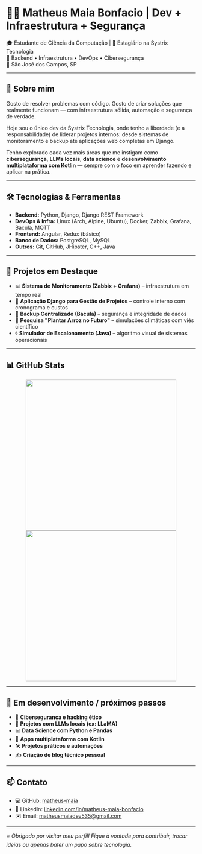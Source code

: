 # 👨‍💻 Matheus Maia Bonfacio | Dev + Infraestrutura + Segurança

🎓 Estudante de Ciência da Computação | 💼 Estagiário na Systrix Tecnologia  
🚀 Backend • Infraestrutura • DevOps • Cibersegurança  
📍 São José dos Campos, SP

---

## 👋 Sobre mim

Gosto de resolver problemas com código. Gosto de criar soluções que realmente funcionam — com infraestrutura sólida, automação e segurança de verdade.

Hoje sou o único dev da Systrix Tecnologia, onde tenho a liberdade (e a responsabilidade) de liderar projetos internos: desde sistemas de monitoramento e backup até aplicações web completas em Django.

Tenho explorado cada vez mais áreas que me instigam como **cibersegurança**, **LLMs locais**, **data science** e **desenvolvimento multiplataforma com Kotlin** — sempre com o foco em aprender fazendo e aplicar na prática.

---

## 🛠️ Tecnologias & Ferramentas

- **Backend:** Python, Django, Django REST Framework  
- **DevOps & Infra:** Linux (Arch, Alpine, Ubuntu), Docker, Zabbix, Grafana, Bacula, MQTT  
- **Frontend:** Angular, Redux (básico)  
- **Banco de Dados:** PostgreSQL, MySQL  
- **Outros:** Git, GitHub, JHipster, C++, Java  

---

## 📌 Projetos em Destaque

- 📊 **Sistema de Monitoramento (Zabbix + Grafana)** – infraestrutura em tempo real
- 🧠 **Aplicação Django para Gestão de Projetos** – controle interno com cronograma e custos
- 💾 **Backup Centralizado (Bacula)** – segurança e integridade de dados
- 🌾 **Pesquisa "Plantar Arroz no Futuro"** – simulações climáticas com viés científico
- 🌀 **Simulador de Escalonamento (Java)** – algoritmo visual de sistemas operacionais

---

## 📊 GitHub Stats

<div align="center">
  <img src="https://github-readme-stats.vercel.app/api?username=Matheus-Maia&show_icons=true&theme=dark" width="400" />
  <img src="https://github-readme-stats.vercel.app/api/top-langs/?username=Matheus-Maia&hide_progress=true&theme=dark" width="400" />
</div>

---

## 🌱 Em desenvolvimento / próximos passos

- 🧠 **Cibersegurança e hacking ético**
- 🧪 **Projetos com LLMs locais (ex: LLaMA)**
- 📊 **Data Science com Python e Pandas**
- 📱 **Apps multiplataforma com Kotlin**
- 🛠️ **Projetos práticos e automações**
- ✍️ **Criação de blog técnico pessoal**

---

## 📫 Contato

- 💻 GitHub: [matheus-maia](https://github.com/Matheus-Maia)  
- 💼 LinkedIn: [linkedin.com/in/matheus-maia-bonfacio](https://linkedin.com/in/Matheus-Maia)  
- ✉️ Email: matheusmaiadev535@gmail.com  

---

⭐ *Obrigado por visitar meu perfil! Fique à vontade para contribuir, trocar ideias ou apenas bater um papo sobre tecnologia.*  
